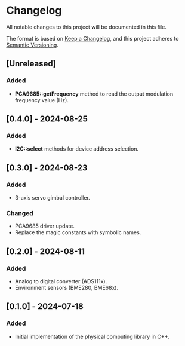 # Changelog

All notable changes to this project will be documented in this file.

The format is based on [Keep a Changelog](https://keepachangelog.com/en/1.0.0/),
and this project adheres to [Semantic Versioning](https://semver.org/spec/v2.0.0.html).

## [Unreleased]

### Added

- **PCA9685::getFrequency** method to read the output modulation frequency value (Hz).

## [0.4.0] - 2024-08-25

### Added

- **I2C::select** methods for device address selection.

## [0.3.0] - 2024-08-23

### Added

- 3-axis servo gimbal controller.

### Changed

- PCA9685 driver update.
- Replace the magic constants with symbolic names.

## [0.2.0] - 2024-08-11

### Added

- Analog to digital converter (ADS111x).
- Environment sensors (BME280, BME68x).

## [0.1.0] - 2024-07-18

### Added

- Initial implementation of the physical computing library in C++.

